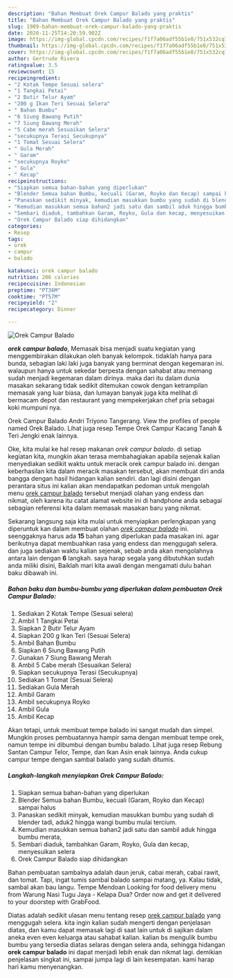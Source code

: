 ```yaml
---
description: "Bahan Membuat Orek Campur Balado yang praktis"
title: "Bahan Membuat Orek Campur Balado yang praktis"
slug: 1909-bahan-membuat-orek-campur-balado-yang-praktis
date: 2020-11-25T14:20:59.902Z
image: https://img-global.cpcdn.com/recipes/f1f7a06adf55b1e0/751x532cq70/orek-campur-balado-foto-resep-utama.jpg
thumbnail: https://img-global.cpcdn.com/recipes/f1f7a06adf55b1e0/751x532cq70/orek-campur-balado-foto-resep-utama.jpg
cover: https://img-global.cpcdn.com/recipes/f1f7a06adf55b1e0/751x532cq70/orek-campur-balado-foto-resep-utama.jpg
author: Gertrude Rivera
ratingvalue: 3.5
reviewcount: 15
recipeingredient:
- "2 Kotak Tempe Sesuai selera"
- "1 Tangkai Petai"
- "2 Butir Telur Ayam"
- "200 g Ikan Teri Sesuai Selera"
- " Bahan Bumbu"
- "6 Siung Bawang Putih"
- "7 Siung Bawang Merah"
- "5 Cabe merah Sesuaikan Selera"
- "secukupnya Terasi Secukupnya"
- "1 Tomat Sesuai Selera"
- " Gula Merah"
- " Garam"
- "secukupnya Royko"
- " Gula"
- " Kecap"
recipeinstructions:
- "Siapkan semua bahan-bahan yang diperlukan"
- "Blender Semua bahan Bumbu, kecuali (Garam, Royko dan Kecap) sampai halus"
- "Panaskan sedikit minyak, kemudian masukkan bumbu yang sudah di blender tadi, aduk2 hingga wangi bumbu mulai tercium."
- "Kemudian masukkan semua bahan2 jadi satu dan sambil aduk hingga bumbu merata,"
- "Sembari diaduk, tambahkan Garam, Royko, Gula dan kecap, menyesuikan selera"
- "Orek Campur Balado siap dihidangkan"
categories:
- Resep
tags:
- orek
- campur
- balado

katakunci: orek campur balado 
nutrition: 206 calories
recipecuisine: Indonesian
preptime: "PT36M"
cooktime: "PT57M"
recipeyield: "2"
recipecategory: Dinner

---
```



![Orek Campur Balado](https://img-global.cpcdn.com/recipes/f1f7a06adf55b1e0/751x532cq70/orek-campur-balado-foto-resep-utama.jpg)

<b><i>orek campur balado</i></b>, Memasak bisa menjadi suatu kegiatan yang menggembirakan dilakukan oleh banyak kelompok. tidaklah hanya para bunda, sebagian laki laki juga banyak yang berminat dengan kegemaran ini. walaupun hanya untuk sekedar berpesta dengan sahabat atau memang sudah menjadi kegemaran dalam dirinya. maka dari itu dalam dunia masakan sekarang tidak sedikit ditemukan cowok dengan ketrampilan memasak yang luar biasa, dan lumayan banyak juga kita melihat di bermacam depot dan restaurant yang mempekerjakan chef pria sebagai koki mumpuni nya.

Orek Campur Balado Andri Triyono Tangerang. View the profiles of people named Orek Balado. Lihat juga resep Tempe Orek Campur Kacang Tanah &amp; Teri Jengki enak lainnya.

Oke, kita mulai ke hal resep makanan <i>orek campur balado</i>. di setiap kegiatan kita, mungkin akan terasa membahagiakan apabila sejenak kalian menyediakan sedikit waktu untuk meracik orek campur balado ini. dengan keberhasilan kita dalam meracik masakan tersebut, akan membuat diri anda bangga dengan hasil hidangan kalian sendiri. dan lagi disini dengan perantara situs ini kalian akan mendapatkan pedoman untuk mengolah menu <u>orek campur balado</u> tersebut menjadi olahan yang endess dan nikmat, oleh karena itu catat alamat website ini di handphone anda sebagai sebagian referensi kita dalam memasak masakan baru yang nikmat.


Sekarang langsung saja kita mulai untuk menyiapkan perlengkapan yang diperuntuk kan dalam membuat olahan <u><i>orek campur balado</i></u> ini. seenggaknya harus ada <b>15</b> bahan yang diperlukan pada masakan ini. agar berikutnya dapat membuahkan rasa yang endess dan menggugah selera. dan juga sediakan waktu kalian sejenak, sebab anda akan mengolahnya antara lain dengan <b>6</b> langkah. saya harap segala yang dibutuhkan sudah anda miliki disini, Baiklah mari kita awali dengan mengamati dulu bahan baku dibawah ini.

<!--inarticleads1-->

##### Bahan baku dan bumbu-bumbu yang diperlukan dalam pembuatan Orek Campur Balado:

1. Sediakan 2 Kotak Tempe (Sesuai selera)
1. Ambil 1 Tangkai Petai
1. Siapkan 2 Butir Telur Ayam
1. Siapkan 200 g Ikan Teri (Sesuai Selera)
1. Ambil  Bahan Bumbu
1. Siapkan 6 Siung Bawang Putih
1. Gunakan 7 Siung Bawang Merah
1. Ambil 5 Cabe merah (Sesuaikan Selera)
1. Siapkan secukupnya Terasi (Secukupnya)
1. Sediakan 1 Tomat (Sesuai Selera)
1. Sediakan  Gula Merah
1. Ambil  Garam
1. Ambil secukupnya Royko
1. Ambil  Gula
1. Ambil  Kecap


Akan tetapi, untuk membuat tempe balado ini sangat mudah dan simpel. Mungkin proses pembuatannya hampir sama dengan membuat tempe orek, namun tempe ini dibumbui dengan bumbu balado. Lihat juga resep Rebung Santan Campur Telor, Tempe, dan Ikan Asin enak lainnya. Anda cukup campur tempe dengan sambal balado yang sudah ditumis. 

<!--inarticleads2-->

##### Langkah-langkah menyiapkan Orek Campur Balado:

1. Siapkan semua bahan-bahan yang diperlukan
1. Blender Semua bahan Bumbu, kecuali (Garam, Royko dan Kecap) sampai halus
1. Panaskan sedikit minyak, kemudian masukkan bumbu yang sudah di blender tadi, aduk2 hingga wangi bumbu mulai tercium.
1. Kemudian masukkan semua bahan2 jadi satu dan sambil aduk hingga bumbu merata,
1. Sembari diaduk, tambahkan Garam, Royko, Gula dan kecap, menyesuikan selera
1. Orek Campur Balado siap dihidangkan


Bahan pembuatan sambalnya adalah daun jeruk, cabai merah, cabai rawit, dan tomat. Tapi, ingat tumis sambal balado sampai matang, ya. Kalau tidak, sambal akan bau langu. Tempe Mendoan Looking for food delivery menu from Warung Nasi Tugu Jaya - Kelapa Dua? Order now and get it delivered to your doorstep with GrabFood. 

Diatas adalah sedikit ulasan menu tentang resep <u>orek campur balado</u> yang menggugah selera. kita ingin kalian sudah mengerti dengan penjelasan diatas, dan kamu dapat memasak lagi di saat lain untuk di sajikan dalam aneka even even keluarga atau sahabat kalian. kalian bs mengulik bumbu bumbu yang tersedia diatas selaras dengan selera anda, sehingga hidangan <b>orek campur balado</b> ini dapat menjadi lebih enak dan nikmat lagi. demikian penjelasan singkat ini, sampai jumpa lagi di lain kesempatan. kami harap hari kamu menyenangkan.
